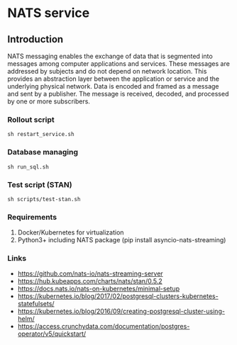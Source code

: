 # NATS service

## Introduction
NATS messaging enables the exchange of data that is segmented into messages among computer applications and services. These messages are addressed by subjects and do not depend on network location. This provides an abstraction layer between the application or service and the underlying physical network. Data is encoded and framed as a message and sent by a publisher. The message is received, decoded, and processed by one or more subscribers.

### Rollout script
```shell
sh restart_service.sh
```

### Database managing
```shell
sh run_sql.sh
```

### Test script (STAN)
```shell
sh scripts/test-stan.sh
```

### Requirements
1. Docker/Kubernetes for virtualization
2. Python3+ including NATS package (pip install asyncio-nats-streaming)

### Links
- https://github.com/nats-io/nats-streaming-server
- https://hub.kubeapps.com/charts/nats/stan/0.5.2
- https://docs.nats.io/nats-on-kubernetes/minimal-setup
- https://kubernetes.io/blog/2017/02/postgresql-clusters-kubernetes-statefulsets/
- https://kubernetes.io/blog/2016/09/creating-postgresql-cluster-using-helm/
- https://access.crunchydata.com/documentation/postgres-operator/v5/quickstart/
